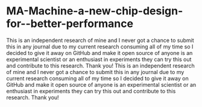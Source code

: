 # MA-Machine-a-new-chip-design-for--better-performance
This is an independent research of mine and I never got a chance to submit this in any journal due to my current research consuming all of my time so I decided to give it away on GitHub and make it open source of anyone is an experimental scientist or an enthusiast in experiments they can try this out and contribute to this research. Thank you! 
This is an independent research of mine and I never got a chance to submit this in any journal due to my current research consuming all of my time so I decided to give it away on GitHub and make it open source of anyone is an experimental scientist or an enthusiast in experiments they can try this out and contribute to this research. Thank you!

